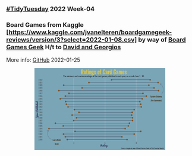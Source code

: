 ### [#TidyTuesday](https://github.com/rfordatascience/tidytuesday) 2022 Week-04
### Board Games from Kaggle [https://www.kaggle.com/jvanelteren/boardgamegeek-reviews/version/3?select=2022-01-08.csv] by way of [Board Games Geek](https://www.boardgamegeek.com/) H/t to [David and Georgios](https://github.com/rfordatascience/tidytuesday/issues/382#issuecomment-1020305849)

More info: [GitHub](https://github.com/rfordatascience/tidytuesday/blob/master/data/2022/2022-01-25/readme.md) 
2022-01-25

<p align="center">
  <img src = "https://github.com/mich440/tidytuesday/blob/main/2022/week-4/cardgames.png" width = 70%/>
</p>

